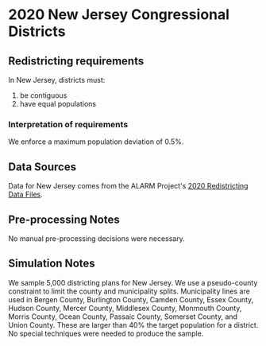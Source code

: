 # 2020 New Jersey Congressional Districts

## Redistricting requirements
In New Jersey, districts must:

1. be contiguous
1. have equal populations

### Interpretation of requirements
We enforce a maximum population deviation of 0.5%.

## Data Sources
Data for New Jersey comes from the ALARM Project's [2020 Redistricting Data Files](https://alarm-redist.github.io/posts/2021-08-10-census-2020/).

## Pre-processing Notes
No manual pre-processing decisions were necessary.

## Simulation Notes
We sample 5,000 districting plans for New Jersey.
We use a pseudo-county constraint to limit the county and municipality splits.
Municipality lines are used in Bergen County, Burlington County, Camden County, Essex County, Hudson County, Mercer County, Middlesex County, Monmouth County, Morris County, Ocean County, Passaic County, Somerset County, and Union County.
These are larger than 40% the target population for a district.
No special techniques were needed to produce the sample.

